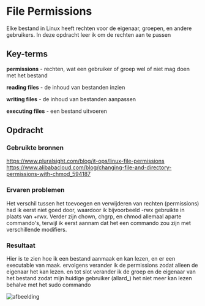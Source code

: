 # File Permissions
Elke bestand in Linux heeft rechten voor de eigenaar, groepen, en andere gebruikers.
In deze opdracht leer ik om de rechten aan te passen

## Key-terms
**permissions** - rechten, wat een gebruiker of groep wel of niet mag doen met het bestand

**reading files** - de inhoud van bestanden inzien

**writing files** - de inhoud van bestanden aanpassen

**executing files** - een bestand uitvoeren


## Opdracht
### Gebruikte bronnen
https://www.pluralsight.com/blog/it-ops/linux-file-permissions
https://www.alibabacloud.com/blog/changing-file-and-directory-permissions-with-chmod_594187

### Ervaren problemen
Het verschil tussen het toevoegen en verwijderen van rechten (permissions) had ik eerst niet goed door, waardoor ik bijvoorbeeld -rwx gebruikte in plaats van +rwx.
Verder zijn chown, chgrp, en chmod allemaal aparte commando's, terwijl ik eerst aannam dat het een commando zou zijn met verschillende modifiers.

### Resultaat
Hier is te zien hoe ik een bestand aanmaak en kan lezen, en er een executable van maak. 
ervolgens verander ik de permissions zodat alleen de eigenaar het kan lezen.
en tot slot verander ik de groep en de eigenaar van het bestand zodat mijn huidige gebruiker \(allard_) het niet meer kan lezen behalve met het sudo commando

![afbeelding](https://github.com/techgrounds/techgrounds-Allardyg/assets/132412310/7d5614a6-984a-45f9-ae73-7ce275c486e1)
